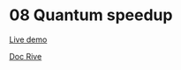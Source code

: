 # 08 Quantum speedup

[Live demo](https://guillaumecartoonbase.github.io/Pasqal-08_Quantum_speedup/)

[Doc Rive](https://help.rive.app/runtimes/overview)
